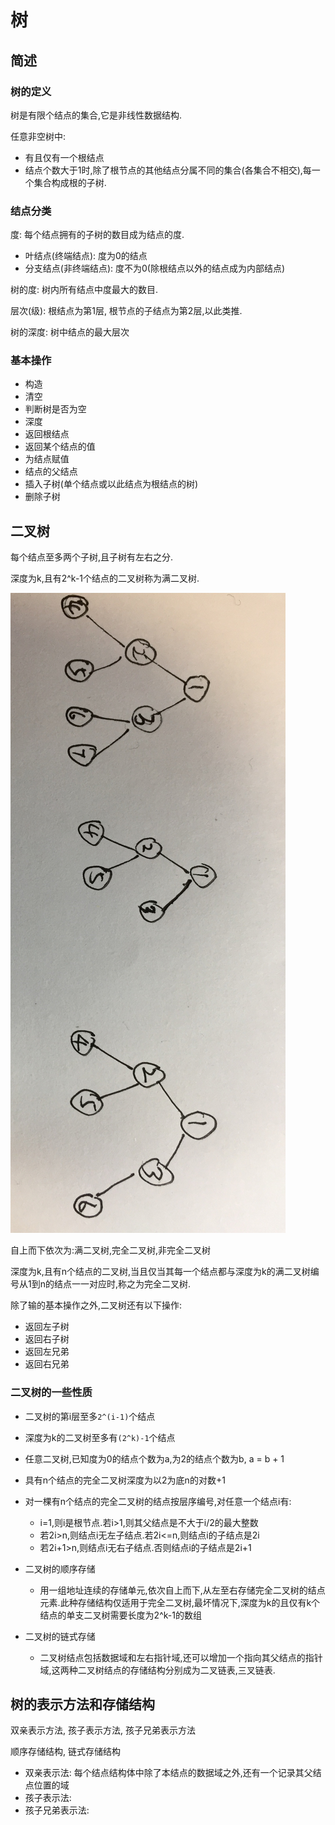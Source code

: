 # 树

## 简述

### 树的定义

树是有限个结点的集合,它是非线性数据结构.

任意非空树中:

- 有且仅有一个根结点
- 结点个数大于1时,除了根节点的其他结点分属不同的集合(各集合不相交),每一个集合构成根的子树.

### 结点分类

度: 每个结点拥有的子树的数目成为结点的度.

- 叶结点(终端结点): 度为0的结点
- 分支结点(非终端结点): 度不为0(除根结点以外的结点成为内部结点)

树的度: 树内所有结点中度最大的数目.

层次(级): 根结点为第1层, 根节点的子结点为第2层,以此类推.

树的深度: 树中结点的最大层次

### 基本操作

- 构造
- 清空
- 判断树是否为空
- 深度
- 返回根结点
- 返回某个结点的值
- 为结点赋值
- 结点的父结点
- 插入子树(单个结点或以此结点为根结点的树)
- 删除子树

## 二叉树

每个结点至多两个子树,且子树有左右之分.

深度为k,且有2^k-1个结点的二叉树称为满二叉树.

![满二叉树,完全二叉树,非完全二叉树](./image/tree.jpg)

自上而下依次为:满二叉树,完全二叉树,非完全二叉树

深度为k,且有n个结点的二叉树,当且仅当其每一个结点都与深度为k的满二叉树编号从1到n的结点一一对应时,称之为完全二叉树.

除了输的基本操作之外,二叉树还有以下操作:

- 返回左子树
- 返回右子树
- 返回左兄弟
- 返回右兄弟

### 二叉树的一些性质

- 二叉树的第i层至多`2^(i-1)`个结点
- 深度为k的二叉树至多有`(2^k)-1`个结点
- 任意二叉树,已知度为0的结点个数为a,为2的结点个数为b, a = b + 1
- 具有n个结点的完全二叉树深度为以2为底n的对数+1
- 对一棵有n个结点的完全二叉树的结点按层序编号,对任意一个结点i有:
  - i=1,则i是根节点.若i>1,则其父结点是不大于i/2的最大整数
  - 若2i>n,则结点i无左子结点.若2i<=n,则结点i的子结点是2i
  - 若2i+1>n,则结点i无右子结点.否则结点i的子结点是2i+1

- 二叉树的顺序存储
  - 用一组地址连续的存储单元,依次自上而下,从左至右存储完全二叉树的结点元素.此种存储结构仅适用于完全二叉树,最坏情况下,深度为k的且仅有k个结点的单支二叉树需要长度为2^k-1的数组
- 二叉树的链式存储
  - 二叉树结点包括数据域和左右指针域,还可以增加一个指向其父结点的指针域,这两种二叉树结点的存储结构分别成为二叉链表,三叉链表.

## 树的表示方法和存储结构

双亲表示方法, 孩子表示方法, 孩子兄弟表示方法

顺序存储结构, 链式存储结构

- 双亲表示法: 每个结点结构体中除了本结点的数据域之外,还有一个记录其父结点位置的域
- 孩子表示法:
- 孩子兄弟表示法:

